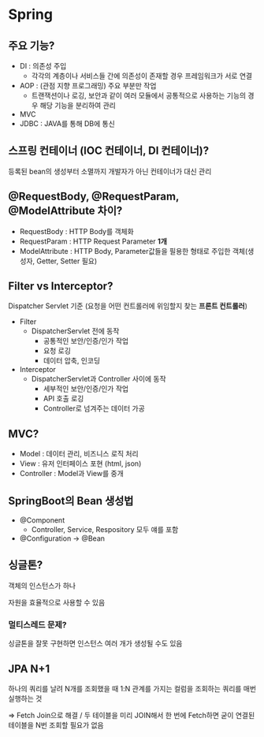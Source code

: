 # Spring

## 주요 기능?

- DI : 의존성 주입
    - 각각의 계층이나 서비스들 간에 의존성이 존재할 경우 프레임워크가 서로 연결
- AOP : (관점 지향 프로그래밍) 주요 부분만 작업
    - 트랜잭션이나 로깅, 보안과 같이 여러 모듈에서 공통적으로 사용하는 기능의 경우 해당 기능을 분리하여 관리
- MVC
- JDBC : JAVA를 통해 DB에 통신

## 스프링 컨테이너 (IOC 컨테이너, DI 컨테이너)?

등록된 bean의 생성부터 소멸까지 개발자가 아닌 컨테이너가 대신 관리

## @RequestBody, @RequestParam, @ModelAttribute 차이?

- RequestBody : HTTP Body를 객체화
- RequestParam : HTTP Request Parameter **1개**
- ModelAttribute : HTTP Body, Parameter값들을 필용한 형태로 주입한 객체(생성자, Getter, Setter 필요)

## Filter vs Interceptor?

Dispatcher Servlet 기준 (요청을 어떤 컨트롤러에 위임할지 찾는 **프론트 컨트롤러**)

- Filter
    - DispatcherServlet 전에 동작
        - 공통적인 보안/인증/인가 작업
        - 요청 로깅
        - 데이터 압축, 인코딩
- Interceptor
    - DispatcherServlet과 Controller 사이에 동작
        - 세부적인 보안/인증/인가 작업
        - API 호출 로깅
        - Controller로 넘겨주는 데이터 가공

## MVC?

- Model : 데이터 관리, 비즈니스 로직 처리
- View : 유저 인터페이스 포현 (html, json)
- Controller : Model과 View를 중개

## SpringBoot의 Bean 생성법

- @Component
    - Controller, Service, Respository 모두 얘를 포함
- @Configuration → @Bean

## 싱글톤?

객체의 인스턴스가 하나

자원을 효율적으로 사용할 수 있음

### 멀티스레드 문제?

싱글톤을 잘못 구현하면 인스턴스 여러 개가 생성될 수도 있음

## JPA N+1

하나의 쿼리를 날려 N개를 조회했을 때 1:N 관계를 가지는 컬럼을 조회하는 쿼리를 매번 실행하는 것

⇒ Fetch Join으로 해결 / 두 테이블을 미리 JOIN해서 한 번에 Fetch하면 굳이 연결된 테이블을 N번 조회할 필요가 없음